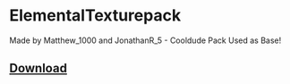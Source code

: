# ElementalTexturepack
Made by Matthew_1000 and JonathanR_5 - Cooldude Pack Used as Base!

## [Download](https://github.com/jonathanprgm/ElementalTexturepack/raw/master/%C2%A75%C2%A7lElemental%20%C2%A76Pack.zip)
